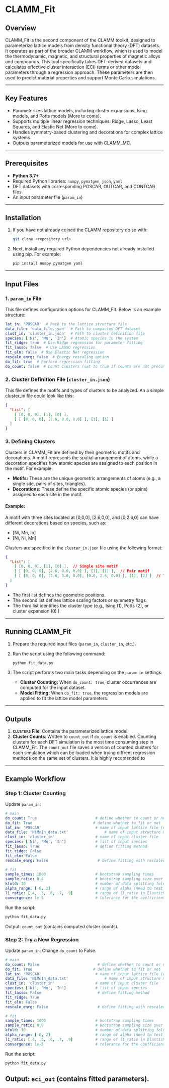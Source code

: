 # CLAMM_Fit

## Overview
CLAMM_Fit is the second component of the CLAMM toolkit, designed to parameterize lattice models from density functional theory (DFT) datasets. It operates as part of the broader CLAMM workflow, which is used to model the thermodynamic, magnetic, and structural properties of magnetic alloys and compounds. This tool specifically takes DFT-derived datasets and calculates effective cluster interaction (ECI) terms or other model parameters through a regression approach. These parameters are then used to predict material properties and support Monte Carlo simulations.

---

## Key Features
- Parameterizes lattice models, including cluster expansions, Ising models, and Potts models (More to come).
- Supports multiple linear regression techniques: Ridge, Lasso, Least Squares, and Elastic Net (More to come).
- Handles symmetry-based clustering and decorations for complex lattice systems.
- Outputs parameterized models for use with CLAMM_MC.

---

## Prerequisites
- **Python 3.7+**
- Required Python libraries: `numpy`, `pymatgen`, `json`, `yaml`
- DFT datasets with corresponding POSCAR, OUTCAR, and CONTCAR files
- An input parameter file (`param_in`)

---

## Installation
1. If you have not already colned the CLAMM repository do so with:
   ```bash
   git clone <repository_url>
   ```
2. Next, install any required Python dependencies not already installed using pip. For example:
   ```bash
   pip install numpy pymatgen yaml
   ```

---

## Input Files
### 1. **`param_in` File**
This file defines configuration options for CLAMM_Fit. Below is an example structure:

```yaml
lat_in: 'POSCAR'  # Path to the lattice structure file
data_file: 'data_file.json'  # Path to compacted DFT dataset
clust_in: 'cluster_in.json'  # Path to cluster definition file
species: ['Ni', 'Mn', 'In']  # Atomic species in the system
fit_ridge: true  # Use Ridge regression for parameter fitting
fit_lasso: false  # Use LASSO regression
fit_eln: false  # Use Elastic Net regression
rescale_enrg: false  # Energy rescaling option
do_fit: true  # Perform regression fitting
do_count: false  # Count clusters (set to true if counts are not precomputed)
```

### 2. **Cluster Definition File (`cluster_in.json`)**
This file defines the motifs and types of clusters to be analyzed. An a simple cluster_in file could look like this:

```json
{
  "List": [
    [ [0, 0, 0], [1], [0] ],
    [ [ [0, 0, 0], [2.6, 0.0, 0.0] ], [1], [1] ]
  ]
}
```

### 3. **Defining Clusters**
Clusters in CLAMM_Fit are defined by their geometric motifs and decorations. A motif represents the spatial arrangement of atoms, while a decoration specifies how atomic species are assigned to each position in the motif. For example:

- **Motifs:** These are the unique geometric arrangements of atoms (e.g., a single site, pairs of sites, triangles).
- **Decorations:** These define the specific atomic species (or spins) assigned to each site in the motif.

#### Example:
A motif with three sites located at [0,0,0], [2.6,0,0], and [0,2.6,0] can have different decorations based on species, such as:
- [Ni, Mn, In]
- [Ni, Ni, Mn]

Clusters are specified in the `cluster_in.json` file using the following format:

```json
{
  "List": [
    [ [0, 0, 0], [1], [0] ],  // Single site motif
    [ [ [0, 0, 0], [2.6, 0.0, 0.0] ], [1], [1] ],  // Pair motif
    [ [ [0, 0, 0], [2.6, 0.0, 0.0], [0.0, 2.6, 0.0] ], [1], [2] ]  // Triangle motif
  ]
}
```
- The first list defines the geometric positions.
- The second list defines lattice scaling factors or symmetry flags.
- The third list identifies the cluster type (e.g., Ising (1), Potts (2), or cluster expansion (0) ).

---

## Running CLAMM_Fit
1. Prepare the required input files (`param_in`, `cluster_in`, etc.).
2. Run the script using the following command:

   ```bash
   python fit_data.py
   ```

3. The script performs two main tasks depending on the `param_in` settings:
   - **Cluster Counting:** When `do_count: true`, cluster occurrences are computed for the input dataset.
   - **Model Fitting:** When `do_fit: true`, the regression models are applied to fit the lattice model parameters.

---

## Outputs
1. **`CLUSTERS` File**: Contains the parameterized lattice model.
2. **Cluster Counts**: Written to `count_out` if `do_count` is enabled. Counting clusters for each DFT simulation is the most time consuming step in CLAMM_Fit. The `count_out` file saves a version of counted clusters for each simulation which can be loaded when trying diffrent regression methods on the same set of clusters. It is highly recomended to 

---

## Example Workflow
### Step 1: Cluster Counting
Update `param_in`:
```yaml
# main
do_count: True                          # define whether to count or not
do_fit: True                           # define whether to fit or not
lat_in: 'POSCAR'                        # name of input lattice file (can be any pymatgen readable format)
data_file: 'NiMnIn_data.txt'                # name of input structure metadata
clust_in: 'cluster_in'                  # name of input cluster file
species: ['Ni', 'Mn', 'In']             # list of input species
fit_lasso: True                         # define fitting method
fit_ridge: False
fit_eln: False
rescale_enrg: False                      # define fitting with rescaled energy or raw energy

# fit
sample_times: 1000                      # bootstrap sampling times
sample_ratio: 0.8                       # bootstrap sampling size over input data size
kfold: 10                               # number of data splitting folds
alpha_range: [-6, 2]                    # range of alpha (need to test carefully)
l1_ratio: [.4, .5, .6, .7, .9]          # range of l1_ratio in ElasticNet (need to test)
convergence: 1e-5                       # tolerance for the coefficient optimization in Lasso/ElasticNet
```
Run the script:
```bash
python fit_data.py
```
Output: `count_out` (contains computed cluster counts).

### Step 2: Try a New Regression
Update `param_in`:
Change `do_count` to False.
```yaml
# main
do_count: False                          # define whether to count or not
do_fit: True                           # define whether to fit or not
lat_in: 'POSCAR'                        # name of input lattice file (can be any pymatgen readable format)
data_file: 'NiMnIn_data.txt'                # name of input structure metadata
clust_in: 'cluster_in'                  # name of input cluster file
species: ['Ni', 'Mn', 'In']             # list of input species
fit_lasso: False                         # define fitting method
fit_ridge: True
fit_eln: False
rescale_enrg: False                      # define fitting with rescaled energy or raw energy

# fit
sample_times: 1000                      # bootstrap sampling times
sample_ratio: 0.8                       # bootstrap sampling size over input data size
kfold: 10                               # number of data splitting folds
alpha_range: [-6, 2]                    # range of alpha (need to test carefully)
l1_ratio: [.4, .5, .6, .7, .9]          # range of l1_ratio in ElasticNet (need to test)
convergence: 1e-5                       # tolerance for the coefficient optimization in Lasso/ElasticNet
```
Run the script:
```bash
python fit_data.py
```
Output: `eci_out` (contains fitted parameters).
---

